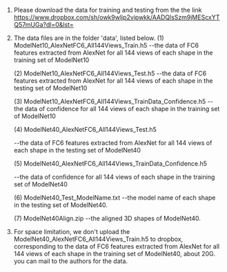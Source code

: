 1. Please download the data for training and testing from the the link https://www.dropbox.com/sh/owk9wljp2vipwkk/AADQlsSzm9jMEScxYTQ57mUGa?dl=0&lst=

2. The data files are in the folder 'data', listed below.
    (1) ModelNet10_AlexNetFC6_All144Views_Train.h5
    --the data of FC6 features extracted from AlexNet for all 144 views of each shape in the training set of ModelNet10
     
    (2) ModelNet10_AlexNetFC6_All144Views_Test.h5
    --the data of FC6 features extracted from AlexNet for all 144 views of each shape in the testing set of ModelNet10
     
    (3) ModelNet10_AlexNetFC6_All144Views_TrainData_Confidence.h5
    --the data of confidence for all 144 views of each shape in the training set of ModelNet10
    
    (4) ModelNet40_AlexNetFC6_All144Views_Test.h5
    
    --the data of FC6 features extracted from AlexNet for all 144 views of each shape in the testing set of ModelNet40

    (5) ModelNet40_AlexNetFC6_All144Views_TrainData_Confidence.h5
    
    --the data of confidence for all 144 views of each shape in the training set of ModelNet40
    
    (6) ModelNet40_Test_ModelName.txt
    --the model name of each shape in the testing set of ModelNet40.
    
    (7) ModelNet40Align.zip
    --the aligned 3D shapes of ModelNet40.
    
3. For space limitation, we don't upload the ModelNet40_AlexNetFC6_All144Views_Train.h5 to dropbox, corresponding to the data of FC6 features extracted from AlexNet for all 144 views of each shape in the training set of ModelNet40, about 20G. you can mail to the authors for the data.
    
